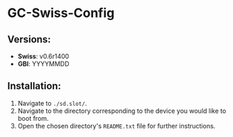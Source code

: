 # GC-Swiss-Config

Versions:
--------

- **Swiss**: v0.6r1400
- **GBI**: YYYYMMDD


Installation:
------------

1. Navigate to `./sd.slot/`.
2. Navigate to the directory corresponding to the device you would like to boot from.
3. Open the chosen directory's `README.txt` file for further instructions.